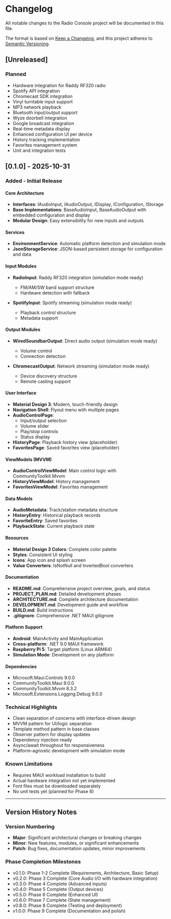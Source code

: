 # Changelog

All notable changes to the Radio Console project will be documented in this file.

The format is based on [Keep a Changelog](https://keepachangelog.com/en/1.0.0/),
and this project adheres to [Semantic Versioning](https://semver.org/spec/v2.0.0.html).

## [Unreleased]

### Planned
- Hardware integration for Raddy RF320 radio
- Spotify API integration
- Chromecast SDK integration
- Vinyl turntable input support
- MP3 network playback
- Bluetooth input/output support
- Wyze doorbell integration
- Google broadcast integration
- Real-time metadata display
- Enhanced configuration UI per device
- History tracking implementation
- Favorites management system
- Unit and integration tests

## [0.1.0] - 2025-10-31

### Added - Initial Release

#### Core Architecture
- **Interfaces**: IAudioInput, IAudioOutput, IDisplay, IConfiguration, IStorage
- **Base Implementations**: BaseAudioInput, BaseAudioOutput with embedded configuration and display
- **Modular Design**: Easy extensibility for new inputs and outputs

#### Services
- **EnvironmentService**: Automatic platform detection and simulation mode
- **JsonStorageService**: JSON-based persistent storage for configuration and data

#### Input Modules
- **RadioInput**: Raddy RF320 integration (simulation mode ready)
  - FM/AM/SW band support structure
  - Hardware detection with fallback
  
- **SpotifyInput**: Spotify streaming (simulation mode ready)
  - Playback control structure
  - Metadata support

#### Output Modules
- **WiredSoundbarOutput**: Direct audio output (simulation mode ready)
  - Volume control
  - Connection detection
  
- **ChromecastOutput**: Network streaming (simulation mode ready)
  - Device discovery structure
  - Remote casting support

#### User Interface
- **Material Design 3**: Modern, touch-friendly design
- **Navigation Shell**: Flyout menu with multiple pages
- **AudioControlPage**: 
  - Input/output selection
  - Volume slider
  - Play/stop controls
  - Status display
- **HistoryPage**: Playback history view (placeholder)
- **FavoritesPage**: Saved favorites view (placeholder)

#### ViewModels (MVVM)
- **AudioControlViewModel**: Main control logic with CommunityToolkit.Mvvm
- **HistoryViewModel**: History management
- **FavoritesViewModel**: Favorites management

#### Data Models
- **AudioMetadata**: Track/station metadata structure
- **HistoryEntry**: Historical playback records
- **FavoriteEntry**: Saved favorites
- **PlaybackState**: Current playback state

#### Resources
- **Material Design 3 Colors**: Complete color palette
- **Styles**: Consistent UI styling
- **Icons**: App icon and splash screen
- **Value Converters**: IsNotNull and InvertedBool converters

#### Documentation
- **README.md**: Comprehensive project overview, goals, and status
- **PROJECT_PLAN.md**: Detailed development phases
- **ARCHITECTURE.md**: Complete architecture documentation
- **DEVELOPMENT.md**: Development guide and workflow
- **BUILD.md**: Build instructions
- **.gitignore**: Comprehensive .NET MAUI gitignore

#### Platform Support
- **Android**: MainActivity and MainApplication
- **Cross-platform**: .NET 9.0 MAUI framework
- **Raspberry Pi 5**: Target platform (Linux ARM64)
- **Simulation Mode**: Development on any platform

#### Dependencies
- Microsoft.Maui.Controls 9.0.0
- CommunityToolkit.Maui 9.0.0
- CommunityToolkit.Mvvm 8.3.2
- Microsoft.Extensions.Logging.Debug 9.0.0

### Technical Highlights
- Clean separation of concerns with interface-driven design
- MVVM pattern for UI/logic separation
- Template method pattern in base classes
- Observer pattern for display updates
- Dependency injection ready
- Async/await throughout for responsiveness
- Platform-agnostic development with simulation mode

### Known Limitations
- Requires MAUI workload installation to build
- Actual hardware integration not yet implemented
- Font files must be downloaded separately
- No unit tests yet (planned for Phase 8)

---

## Version History Notes

### Version Numbering
- **Major**: Significant architectural changes or breaking changes
- **Minor**: New features, modules, or significant enhancements
- **Patch**: Bug fixes, documentation updates, minor improvements

### Phase Completion Milestones
- v0.1.0: Phase 1-2 Complete (Requirements, Architecture, Basic Setup)
- v0.2.0: Phase 3 Complete (Core Audio I/O with hardware integration)
- v0.3.0: Phase 4 Complete (Advanced inputs)
- v0.4.0: Phase 5 Complete (Output devices)
- v0.5.0: Phase 6 Complete (Enhanced UI)
- v0.6.0: Phase 7 Complete (State management)
- v0.8.0: Phase 8 Complete (Testing and deployment)
- v1.0.0: Phase 9 Complete (Documentation and polish)
